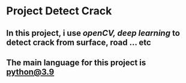 # Project Detect Crack
## In this project, i use _openCV, deep learning_ to detect crack from surface, road ... etc
## The main language for this project is python@3.9 
